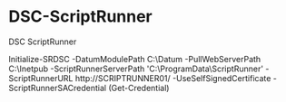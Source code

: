 # DSC-ScriptRunner
DSC ScriptRunner

Initialize-SRDSC -DatumModulePath C:\Datum -PullWebServerPath C:\Inetpub -ScriptRunnerServerPath 'C:\ProgramData\ScriptRunner' -ScriptRunnerURL http://SCRIPTRUNNER01/ -UseSelfSignedCertificate -ScriptRunnerSACredential (Get-Credential)